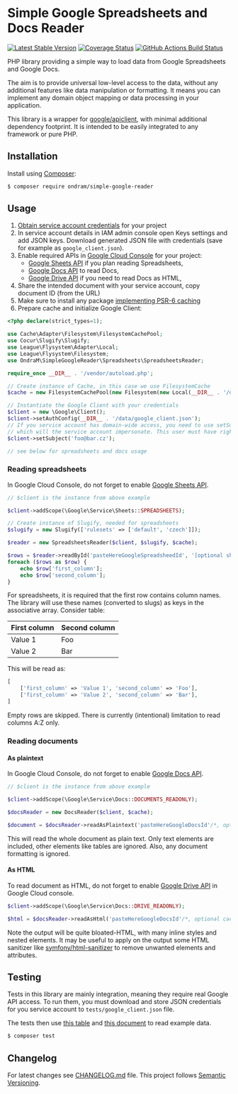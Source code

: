 # Simple Google Spreadsheets and Docs Reader

[![Latest Stable Version](https://img.shields.io/packagist/v/ondram/simple-google-reader.svg?style=flat-square)](https://packagist.org/packages/ondram/simple-google-reader)
[![Coverage Status](https://img.shields.io/coveralls/OndraM/simple-google-reader/main.svg?style=flat-square)](https://coveralls.io/r/OndraM/simple-google-reader)
[![GitHub Actions Build Status](https://img.shields.io/github/actions/workflow/status/OndraM/simple-google-reader/tests.yaml?style=flat-square&label=GitHub%20Actions%20build)](https://github.com/OndraM/simple-google-reader/actions)

PHP library providing a simple way to load data from Google Spreadsheets and Google Docs.

The aim is to provide universal low-level access to the data, without any additional features like data manipulation
or formatting. It means you can implement any domain object mapping or data processing in your application.

This library is a wrapper for [google/apiclient](https://github.com/googleapis/google-api-php-client),
with minimal additional dependency footprint. It is intended to be easily integrated to any framework or pure PHP.

## Installation

Install using [Composer](https://getcomposer.org/):

```sh
$ composer require ondram/simple-google-reader
```

## Usage

1. [Obtain service account credentials](https://github.com/googleapis/google-api-php-client#authentication-with-service-accounts) for your project
1. In service account details in IAM admin console open Keys settings and add JSON keys. Download generated JSON file with credentials (save for example as `google_client.json`).
1. Enable required APIs in [Google Cloud Console](https://console.cloud.google.com/apis/dashboard) for your project:
   - [Google Sheets API](https://console.cloud.google.com/apis/library/sheets.googleapis.com) if you plan reading Spreadsheets,
   - [Google Docs API](https://console.cloud.google.com/apis/library/docs.googleapis.com) to read Docs,
   - [Google Drive API](https://console.cloud.google.com/apis/library/drive.googleapis.com) if you need to read Docs as HTML,
1. Share the intended document with your service account, copy document ID (from the URL)
1. Make sure to install any package [implementing PSR-6 caching](https://packagist.org/providers/psr/simple-cache-implementation)
1. Prepare cache and initialize Google Client:

```php
<?php declare(strict_types=1);

use Cache\Adapter\Filesystem\FilesystemCachePool;
use Cocur\Slugify\Slugify;
use League\Flysystem\Adapter\Local;
use League\Flysystem\Filesystem;
use OndraM\SimpleGoogleReader\Spreadsheets\SpreadsheetsReader;

require_once __DIR__ . '/vendor/autoload.php';

// Create instance of Cache, in this case we use FilesystemCache
$cache = new FilesystemCachePool(new Filesystem(new Local(__DIR__ . '/data')));

// Instantiate the Google Client with your credentials
$client = new \Google\Client();
$client->setAuthConfig(__DIR__ . '/data/google_client.json');
// If you service account has domain-wide access, you need to use setSubject to set the name of the user
// which will the service account impersonate. This user must have right to access the spreadsheet.
$client->setSubject('foo@bar.cz');

// see below for spreadsheets and docs usage
```

### Reading spreadsheets

In Google Cloud Console, do not forget to enable [Google Sheets API](https://console.cloud.google.com/apis/library/sheets.googleapis.com).

```php
// $client is the instance from above example

$client->addScope(\Google\Service\Sheets::SPREADSHEETS);

// Create instance of Slugify, needed for spreadsheets
$slugify = new Slugify(['rulesets' => ['default', 'czech']]);

$reader = new SpreadsheetsReader($client, $slugify, $cache);

$rows = $reader->readById('pasteHereGoogleSpreadsheedId', '[optional sheet name]'/*, optional cache TTL*/);
foreach ($rows as $row) {
    echo $row['first_column'];
    echo $row['second_column'];
}
```

For spreadsheets, it is required that the first row contains column names. The library will use these names (converted to slugs)
as keys in the associative array. Consider table:

| First column | Second column |
|--------------|---------------|
| Value 1      | Foo           |
| Value 2      | Bar           |

This will be read as:

```php
[
    ['first_column' => 'Value 1', 'second_column' => 'Foo'],
    ['first_column' => 'Value 2', 'second_column' => 'Bar'],
]
```

Empty rows are skipped. There is currently (intentional) limitation to read columns A:Z only.

### Reading documents

#### As plaintext

In Google Cloud Console, do not forget to enable [Google Docs API](https://console.cloud.google.com/apis/library/docs.googleapis.com).

```php
// $client is the instance from above example

$client->addScope(\Google\Service\Docs::DOCUMENTS_READONLY);

$docsReader = new DocsReader($client, $cache);

$document = $docsReader->readAsPlaintext('pasteHereGoogleDocsId'/*, optional cache TTL*/);
```

This will read the whole document as plain text. Only text elements are included, other elements like tables are
ignored. Also, any document formatting is ignored.

#### As HTML

To read document as HTML, do not forget to enable [Google Drive API](https://console.cloud.google.com/apis/library/drive.googleapis.com) in Google Cloud console.

```php
$client->addScope(\Google\Service\Docs::DRIVE_READONLY);

$html = $docsReader->readAsHtml('pasteHereGoogleDocsId'/*, optional cache TTL*/);
```

Note the output will be quite bloated-HTML, with many inline styles and nested elements. It may be useful to apply
on the output some HTML sanitizer like [symfony/html-sanitizer](https://symfony.com/doc/current/html_sanitizer.html)
to remove unwanted elements and attributes.

## Testing

Tests in this library are mainly integration, meaning they require real Google API access.
To run them, you must download and store JSON credentials for you service account to `tests/google_client.json` file.

The tests then use [this table](https://docs.google.com/spreadsheets/d/1cEgUJA35YE56jn3JQRrJMfXKK9rkw0qaWEiYWnADLa8/edit)
and [this document](https://docs.google.com/document/d/1T46U8sJEimVDhtmixxKLtf7Oxl1FzM2ae2EDYQ-HT_4/edit)
to read example data.

```sh
$ composer test
```

## Changelog
For latest changes see [CHANGELOG.md](CHANGELOG.md) file. This project follows [Semantic Versioning](https://semver.org/).
